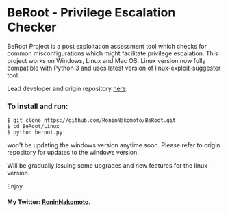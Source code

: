 # BeRoot - Privilege Escalation Checker


BeRoot Project is a post exploitation assessment tool which checks for common misconfigurations which might facilitate privilege escalation. 
This project works on Windows, Linux and Mac OS.
Linux version  now fully compatible with Python 3 and uses latest version of linux-exploit-suggester tool.

Lead developer and origin repository [here](https://github.com/AlessandroZ/BeRoot/).

### To install and run:
```
$ git clone https://github.com/RoninNakomoto/BeRoot.git
$ cd BeRoot/Linux
$ python beroot.py
```


won't be updating the windows version anytime soon. Please refer to origin repository for updates to the windows version.

Will be gradually issuing some upgrades and new features for the linux version.



Enjoy

#### My Twitter: [RoninNakomoto](https://twitter.com/RoninNakomoto).

